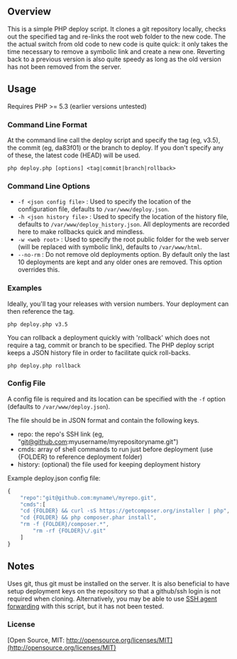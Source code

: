 ## Overview
This is a simple PHP deploy script. It clones a git repository locally, checks out the specified tag and re-links the root web folder to the new code. The the actual switch from old code to new code is quite quick: it only takes the time necessary to remove a symbolic link and create a new one. Reverting back to a previous version is also quite speedy as long as the old version has not been removed from the server.

## Usage
Requires PHP >= 5.3 (earlier versions untested)

### Command Line Format
At the command line call the deploy script and specify the tag (eg, v3.5), the commit (eg, da83f01) or the branch to deploy. If you don't specify any of these, the latest code (HEAD) will be used.

`php deploy.php [options] <tag|commit|branch|rollback>`

### Command Line Options
- `-f <json config file>` : Used to specify the location of the configuration file, defaults to `/var/www/deploy.json`.
- `-h <json history file>` : Used to specify the location of the history file, defaults to `/var/www/deploy_history.json`. All deployments are recorded here to make rollbacks  quick and mindless.
- `-w <web root>` : Used to specify the root public folder for the web server (will be replaced with symbolic link), defaults to `/var/www/html`.
- `--no-rm` : Do not remove old deployments option. By default only the last 10 deployments are kept and any older ones are removed. This option overrides this.

### Examples
Ideally, you'll tag your releases with version numbers. Your deployment can then reference the tag.

`php deploy.php v3.5`

You can rollback a deployment quickly with 'rollback' which does not require a tag, commit or branch to be specified. The PHP deploy script keeps a JSON history file in order to facilitate quick roll-backs.

`php deploy.php rollback`

### Config File
A config file is required and its location can be specified with the `-f` option (defaults to `/var/www/deploy.json`).

The file should be in JSON format and contain the following keys.
- repo: the repo's SSH link (eg, "git@github.com:myusername/myrepositoryname.git")
- cmds: array of shell commands to run just before deployment (use {FOLDER} to reference deployment folder)
- history: (optional) the file used for keeping deployment history

Example deploy.json config file:
```js
{
	"repo":"git@github.com:myname\/myrepo.git",
	"cmds":[
    "cd {FOLDER} && curl -sS https://getcomposer.org/installer | php",
    "cd {FOLDER} && php composer.phar install",
    "rm -f {FOLDER}/composer.*",
		"rm -rf {FOLDER}\/.git"
	]
}
```

## Notes
Uses git, thus git must be installed on the server. It is also beneficial to have setup deployment keys on the repository so that a github/ssh login is not required when cloning. Alternatively, you may be able to use [SSH agent forwarding](https://help.github.com/articles/using-ssh-agent-forwarding) with this script, but it has not been tested.

### License

[Open Source, MIT: http://opensource.org/licenses/MIT](http://opensource.org/licenses/MIT)
